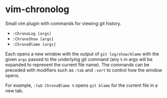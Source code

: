 # vim-chronolog

Small vim plugin with commands for viewing git history.

- `:ChronoLog [args]`
- `:ChronoShow [args]`
- `:ChronoBlame [args]`

Each opens a new window with the output of `git log/show/blame` with the given
`args` passed to the underlying git command (any `%` in args will be expanded
to represent the current file name). The commands can be preceded with
modifiers such as `:tab` and `:vert` to control how the window opens.

For example, `:tab ChronoBlame %` opens `git blame` for the current file in a
new tab.
